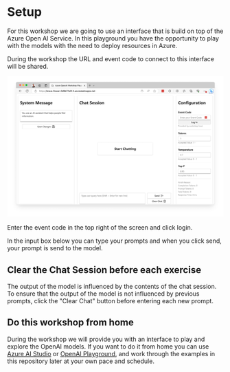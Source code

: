 # Setup

For this workshop we are going to use an interface that is build on top of the Azure Open AI Service. In this playground you have the opportunity to play with the models with the need to deploy resources in Azure.

During the workshop  the URL and event code to connect to this interface will be shared.

![](images/portal.jpg)

Enter the event code in the top right of the screen and click login.

In the input box below you can type your prompts and when you click send, your prompt is send to the model.

## Clear the Chat Session before each exercise

The output of the model is influenced by the contents of the chat session. To ensure that the output of the model is not influenced by previous prompts, click the "Clear Chat" button before entering each new prompt.

## Do this workshop from home
During the workshop we will provide you with an interface to play and explore the OpenAI models. If you want to do it from home you can use [Azure AI Studio](https://oai.azure.com/portal) or [OpenAI Playground](https://platform.openai.com/playground), and work through the examples in this repository later at your own pace and schedule.
